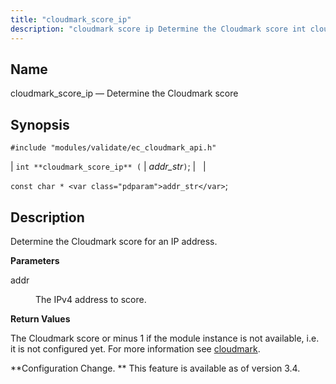 ```yaml
---
title: "cloudmark_score_ip"
description: "cloudmark score ip Determine the Cloudmark score int cloudmark score ip addr str const char addr str Determine the Cloudmark score for an IP address addr The I Pv 4 address to score The Cloudmark score or minus 1 if the module instance is not available i e it is..."
---
```


<a name="apis.cloudmark_score_ip"></a> 
## Name

cloudmark_score_ip — Determine the Cloudmark score

## Synopsis

`#include "modules/validate/ec_cloudmark_api.h"`

| `int **cloudmark_score_ip** (` | <var class="pdparam">addr_str</var>`)`; |   |

`const char * <var class="pdparam">addr_str</var>`;<a name="idp47091776"></a> 
## Description

Determine the Cloudmark score for an IP address.

**<a name="idp47093008"></a> Parameters**

<dl class="variablelist">

<dt>addr</dt>

<dd>

The IPv4 address to score.

</dd>

</dl>

**<a name="idp47095744"></a> Return Values**

The Cloudmark score or minus 1 if the module instance is not available, i.e. it is not configured yet. For more information see [cloudmark](/momentum/3/3-reference/3-reference-modules-cloudmark).

**Configuration Change. ** This feature is available as of version 3.4.